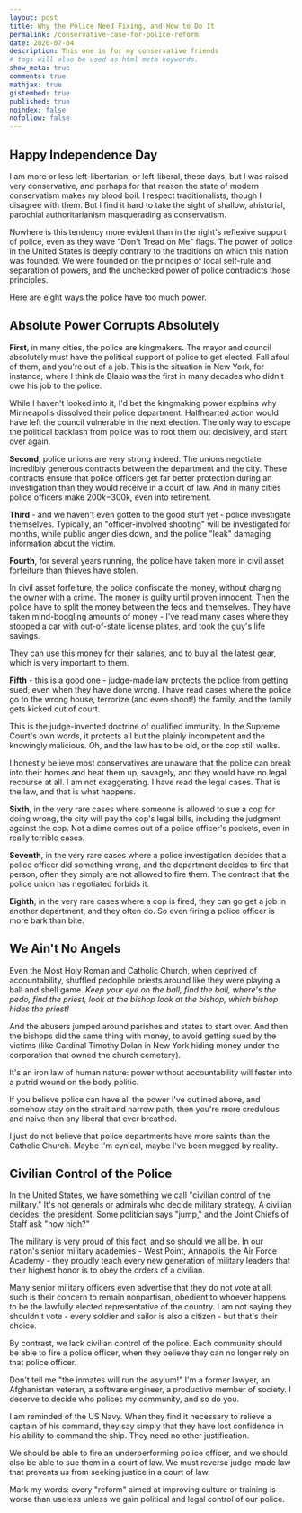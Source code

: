 ```yaml
---
layout: post
title: Why the Police Need Fixing, and How to Do It
permalink: /conservative-case-for-police-reform
date: 2020-07-04
description: This one is for my conservative friends
# tags will also be used as html meta keywords.
show_meta: true
comments: true
mathjax: true
gistembed: true
published: true
noindex: false
nofollow: false
---
```


## Happy Independence Day

I am more or less left-libertarian, or left-liberal, these days, but I was
raised very conservative, and perhaps for that reason the state of modern
conservatism makes my blood boil. I respect traditionalists, though I disagree
with them. But I find it hard to take the sight of shallow, ahistorial,
parochial authoritarianism masquerading as conservatism.

Nowhere is this tendency more evident than in the right's reflexive support of
police, even as they wave "Don't Tread on Me" flags. The power of police in the
United States is deeply contrary to the traditions on which this nation was
founded. We were founded on the principles of local self-rule and separation of
powers, and the unchecked power of police contradicts those principles.

Here are eight ways the police have too much power.

## Absolute Power Corrupts Absolutely

**First**, in many cities, the police are kingmakers. The mayor and council
absolutely must have the political support of police to get elected. Fall afoul
of them, and you're out of a job. This is the situation in New York, for instance,
where I think de Blasio was the first in many decades who didn't owe his job to
the police.

While I haven't looked into it, I'd bet the kingmaking power explains why
Minneapolis dissolved their police department. Halfhearted action would have
left the council vulnerable in the next election. The only way to escape the
political backlash from police was to root them out decisively, and start over
again.

**Second**, police unions are very strong indeed. The unions negotiate incredibly
generous contracts between the department and the city. These contracts ensure
that police officers get far better protection during an investigation than they
would receive in a court of law. And in many cities police officers make
$200k-$300k, even into retirement.

**Third** - and we haven't even gotten to the good stuff yet - police investigate
themselves. Typically, an "officer-involved shooting" will be investigated for
months, while public anger dies down, and the police "leak" damaging information
about the victim.

**Fourth**, for several years running, the police have taken more in civil asset
forfeiture than thieves have stolen.

In civil asset forfeiture, the police confiscate the money, without charging the
owner with a crime. The money is guilty until proven innocent. Then the police
have to split the money between the feds and themselves. They have taken
mind-boggling amounts of money - I've read many cases where they stopped a car
with out-of-state license plates, and took the guy's life savings.

They can use this money for their salaries, and to buy all the latest gear,
which is very important to them.

**Fifth** - this is a good one - judge-made law protects the police from getting
sued, even when they have done wrong. I have read cases where the police
go to the wrong house, terrorize (and even shoot!) the family, and the family
gets kicked out of court. 

This is the judge-invented doctrine of qualified immunity. In the Supreme
Court's own words, it protects all but the plainly incompetent and the knowingly
malicious. Oh, and the law has to be old, or the cop still walks.

I honestly believe most conservatives are unaware that the police can break into
their homes and beat them up, savagely, and they would have no legal recourse at
all. I am not exaggerating. I have read the legal cases. That is the law, and
that is what happens.

**Sixth**, in the very rare cases where someone is allowed to sue a cop for doing
wrong, the city will pay the cop's legal bills, including the judgment against
the cop. Not a dime comes out of a police officer's pockets, even in really
terrible cases.

**Seventh**, in the very rare cases where a police investigation decides that a
police officer did something wrong, and the department decides to fire that
person, often they simply are not allowed to fire them. The contract that the
police union has negotiated forbids it.

**Eighth**, in the very rare cases where a cop is fired, they can go get a job in another department, and they often do. So even firing a police officer is more bark than bite.

## We Ain't No Angels

Even the Most Holy Roman and Catholic Church, when deprived of accountability, shuffled pedophile priests around like they were playing a ball and shell game. *Keep your eye on the ball, find the ball, where's the pedo, find the priest, look at the bishop look at the bishop, which bishop hides the priest!* 

And the abusers jumped around parishes and states to start over. And then the bishops did the same thing with money, to avoid getting sued by the victims (like Cardinal Timothy Dolan in New York hiding money under the corporation that owned the church cemetery).

It's an iron law of human nature: power without accountability will fester into a putrid wound on the body politic. 

If you believe police can have all the power I've outlined above, and somehow
stay on the strait and narrow path, then you're more credulous and naive than
any liberal that ever breathed.

I just do not believe that police departments have more saints than the Catholic Church. Maybe I'm cynical, maybe I've been mugged by reality.

## Civilian Control of the Police

In the United States, we have something we call "civilian control of the
military." It's not generals or admirals who decide military strategy. A
civilian decides: the president. Some politician says "jump," and the Joint
Chiefs of Staff ask "how high?"

The military is very proud of this fact, and so should we all be. In our
nation's senior military academies - West Point, Annapolis, the Air Force Academy -
they proudly teach every new generation of military leaders that their highest
honor is to obey the orders of a civilian.

Many senior military officers even advertise that they do not vote at all, such
is their concern to remain nonpartisan, obedient to whoever happens to be the
lawfully elected representative of the country. I am not saying they shouldn't
vote - every soldier and sailor is also a citizen - but that's their choice.

By contrast, we lack civilian control of the police. Each community should be
able to fire a police officer, when they believe they can no longer rely on that
police officer.

Don't tell me "the inmates will run the asylum!" I'm a
former lawyer, an Afghanistan veteran, a software engineer, a productive member of society. I deserve to decide
who polices my community, and so do you.

I am reminded of the US Navy. When they find it necessary to relieve a captain
of his command, they say simply that they have lost confidence in his ability to
command the ship. They need no other justification.

We should be able to fire an underperforming police officer, and we should also
be able to sue them in a court of law. We must reverse judge-made law that
prevents us from seeking justice in a court of law.

Mark my words: every "reform" aimed at improving culture or training is worse
than useless unless we gain political and legal control of our police.
